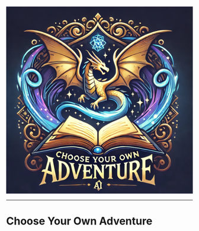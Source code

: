![Choose Your Own Adventure](resources/images/ChooseYourOwnAdventure_1024.png)

---

# Choose Your Own Adventure
